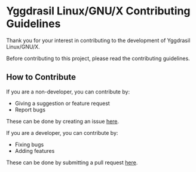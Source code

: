 # Yggdrasil Linux/GNU/X Contributing Guidelines
Thank you for your interest in contributing to the development of Yggdrasil Linux/GNU/X.

Before contributing to this project, please read the contributing guidelines.
## How to Contribute
If you are a non-developer, you can contribute by:
- Giving a suggestion or feature request
- Report bugs

These can be done by creating an issue [here](https://github.com/Yggdrasil-LGX/Yggdrasil-LGX/issues).

If you are a developer, you can contribute by:
- Fixing bugs
- Adding features

These can be done by submitting a pull request [here](https://github.com/Yggdrasil-LGX/Yggdrasil-LGX/pulls).
